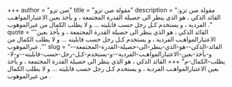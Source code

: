 +++
author = "صن تزو"
title = "مقولة صن تزو"
description = "مقولة صن تزو: القائد الذكي ، هو الذي ينظر الى حصيلة القدرة المجتمعة ، و يأخذ بعين الاعتبارالمواهـب الفردية ، و يستخدم كـل رجل حسب قابليته ... و لا يطلب الكمال من غيرالموهوب ."
quote = '''القائد الذكي ، هو الذي ينظر الى حصيلة القدرة المجتمعة ، و يأخذ بعين الاعتبارالمواهـب الفردية ، و يستخدم كـل رجل حسب قابليته ... و لا يطلب الكمال من غيرالموهوب .''' 
slug = "القائد-الذكي--هو-الذي-ينظر-الى-حصيلة-القدرة-المجتمعة--و-يأخذ-بعين-الاعتبارالمواهـب-الفردية--و-يستخدم-كـل-رجل-حسب-قابليته--و-لا-يطلب-الكمال-م"
+++
القائد الذكي ، هو الذي ينظر الى حصيلة القدرة المجتمعة ، و يأخذ بعين الاعتبارالمواهـب الفردية ، و يستخدم كـل رجل حسب قابليته ... و لا يطلب الكمال من غيرالموهوب .

